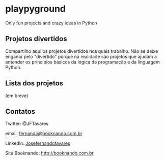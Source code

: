 # playpyground

Only fun projects and crazy ideas in Python

## Projetos divertidos

Compartilho aqui os projetos divertidos nos quais trabalho. Não se deixe enganar pelo "divertido" porque na realidade são projetos que ajudam a entender os principios básicos da lógica de programação e da linguagem Python.

## Lista dos projetos

(em breve)

## Contatos

Twitter: @JFTavares

email: fernando@booknando.com.br

Linkedin: [Josefernandotavares](https://www.linkedin.com/in/josefernandotavares/)

Site Booknando: <http://booknando.com.br>
